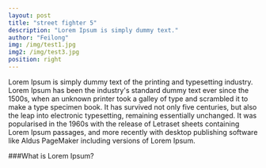 ```yaml
---
layout: post
title: "street fighter 5"
description: "Lorem Ipsum is simply dummy text."
author: "Feilong"
img: /img/test1.jpg
img2: /img/test3.jpg
position: right
---
```

Lorem Ipsum is simply dummy text of the printing and typesetting industry. Lorem Ipsum has been the industry's standard dummy text ever since the 1500s, when an unknown printer took a galley of type and scrambled it to make a type specimen book. It has survived not only five centuries, but also the leap into electronic typesetting, remaining essentially unchanged. It was popularised in the 1960s with the release of Letraset sheets containing Lorem Ipsum passages, and more recently with desktop publishing software like Aldus PageMaker including versions of Lorem Ipsum.

###What is Lorem Ipsum?